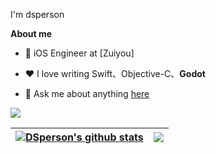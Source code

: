 I'm dsperson

**About me**

- 💼 iOS Engineer at [Zuiyou]

- ❤️ I love writing Swift、Objective-C、**Godot**

- 💬 Ask me about anything [here](https://github.com/dsperson/dsperson/issues)

<img src="https://cdn.jsdelivr.net/gh/sun0225SUN/sun0225SUN/profile-snake-contrib/github-contribution-grid-snake-dark.svg" />

| <a href="https://github.com/anuraghazra/github-readme-stats"><img align="center" src="https://github-readme-stats.vercel.app/api?username=dsperson&show_icons=true&include_all_commits=true&theme=radical&hide_border=true" alt="DSperson's github stats" /></a> | <a href="https://github.com/anuraghazra/github-readme-stats"><img align="center" src="https://github-readme-stats.vercel.app/api/top-langs/?username=dsperson&layout=compact&theme=radical&hide_border=true" /></a> |
| ------------------------------------------------------------ | ------------------------------------------------------------ |
